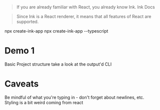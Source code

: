 >  If you are already familiar with React, you already know Ink.
Ink Docs

> Since Ink is a React renderer, it means that all features of React are supported. 

npx create-ink-app
npx create-ink-app --typescript


# Demo 1

Basic Project structure
take a look at the output'd CLI


# Caveats

Be mindful of what you're typing in - don't forget about newlines, etc.
Styling is a bit weird coming from react